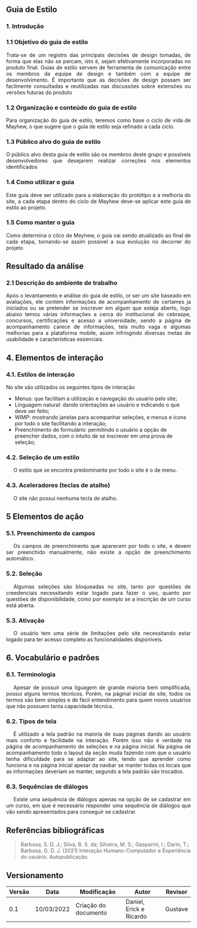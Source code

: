 ## Guia de Estilo

### 1. Introdução

### 1.1 Objetivo do guia de estilo

<p style="text-align: justify;">Trata-se de um registro das principais decisões de design tomadas, de forma que elas não se percam, isto é, sejam efetivamente incorporadas no produto final. Guias de estilo servem de ferramenta de comunicação entre os membros da equipe de design e também com a equipe de desenvolvimento. É importante que as decisões de design possam ser facilmente consultadas e reutilizadas nas discussões sobre extensões ou versões futuras do produto</p>

### 1.2 Organização e conteúdo do guia de estilo

<p style="text-align: justify;">Para organização do guia de estilo, teremos como base o ciclo de vida de Mayhew, o que sugere que o guia de estilo seja refinado a cada ciclo.</p>

### 1.3 Público alvo do guia de estilo

<p style="text-align: justify;">O público alvo desta guia de estilo são os membros deste grupo e possíveis desenvolvedores que desejarem realizar correções nos elementos identificados</p>

### 1.4 Como utilizar o guia

<p style="text-align: justify;">Este guia deve ser utilizado para a elaboração do protótipo e a melhoria do site, a cada etapa dentro do ciclo de Mayhew deve-se aplicar este guia de estilo ao projeto.</p>

### 1.5 Como manter o guia

<p style="text-align: justify;">Como determina o cilco de Meyhew, o guia vai sendo atualizado ao final de cada etapa, tornando-se assim possível a sua evolução no decorrer do projeto</p>

## Resultado da análise

### 2.1 Descrição do ambiente de trabalho

<p style="text-align: justify;">Após o levantamento e análise do guia de estilo, or ser um site baseado em avaliações, ele contém informações de acompanhamento de certames ja iniciados ou se pretender se inscrever em algum que esteja aberto, logo abaixo temos várias informações a cerca do institucional do cebraspe, concursos, certificações e acesso a universidade, sendo a página de acompanhamento carece de informações, tela muito vaga e algumas melhorias para a plataforma mobile, assim infringindo diversas metas de usabilidade e características essenciais.</p>

## 4. Elementos de interação

### 4.1. Estilos de interação

<p style="text-align: justify">
No site são utilizados os seguintes tipos de interação
<ul>
    <li>Menus: que facilitam a utilização e navegação do usuário pelo site;</li>
    <li>Linguagem natural: dando orientações ao usuário e indicando o que deve ser feito;</li>
    <li>WIMP: mostrando janelas para acompanhar seleções, e menus e icons por todo o site facilitando a interação;</li>
    <li>Preenchimento de formulário: permitindo o usuário a opção de preencher dados, com o intuito de se inscrever em uma prova de seleção;</li>
</ul>
</p>

### 4.2. Seleção de um estilo

<p style="text-indent: 20px; text-align: justify">
O estilo que se encontra predominante por todo o site é o de menu.
</p>

### 4.3. Aceleradores (teclas de atalho)

<p style="text-indent: 20px; text-align: justify">
O site não possui nenhuma tecla de atalho.
</p>

## 5 Elementos de ação

### 5.1. Preenchimento de campos

<p style="text-indent: 20px; text-align: justify">
Os campos de preenchimento que aparecem por todo o site, e devem ser preenchido manualmente, não existe a opção de preenchimento automático.
</p>

### 5.2. Seleção

<p style="text-indent: 20px; text-align: justify">
Algumas seleções são bloqueadas no site, tanto por questões de creedenciais necessitando estar logado para fazer o uso, quanto por questões de disponibilidade, como por exemplo se a inscrição de um curso está aberta.
</p>

### 5.3. Ativação

<p style="text-indent: 20px; text-align: justify">
O usuário tem uma série de limitações pelo site necessitando estar logado para ter acesso completo as funcionalidades disponíveis.
</p>

## 6. Vocabulário e padrões

### 6.1. Terminologia

<p style="text-indent: 20px; text-align: justify">
Apesar de possuir uma liguagem de grande maioria bem simplificada, possui alguns termos técnicos. Porém, na páginal inicial do site, todos os termos são bem simples e de fácil entendimento para quem novos usuários que não possuem tanta capacidade técnica.
</p>

### 6.2. Tipos de tela

<p style="text-indent: 20px; text-align: justify">
É utilizado a tela padrão na maioria de suas páginas dando ao usuário mais conforto e facilidade na interação. Porém isso não é verdade na página de acompanhamento de seleções e na página inicial. Na página de acompanhamento todo o layout da seção muda fazendo com que o usuário tenha dificuldade para se adaptar ao site, tendo que aprender como funciona e na página inicial apesar da navbar se manter todas os locais que as informações deveriam se manter, segundo a tela padrão são trocados.
</p>

### 6.3. Sequências de diálogos

<p style="text-indent: 20px; text-align: justify">
Existe uma sequência de diálogos apenas na opção de se cadastrar em um curso, em que é necessário responder uma sequência de diálogos que vão sendo apresentados para conseguir se cadastrar.
</p>

## Referências bibliográficas

> Barbosa, S. D. J.; Silva, B. S. da; Silveira, M. S.; Gasparini, I.; Darin, T.; Barbosa, G. D. J. (2021) Interação Humano-Computador e Experiência do usuário. Autopublicação.

## Versionamento

| Versão | Data       | Modificação                       | Autor                     | Revisor                     |
| ------ | ---------- | ----------------------------------| ------------------------- | ----------------------------| 
| 0.1    | 10/03/2022 | Criação do documento              | Daniel, Erick e Ricardo   | Gustave                     |


